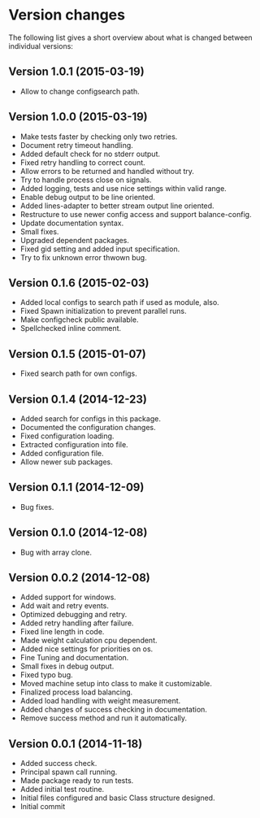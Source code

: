 Version changes
=================================================

The following list gives a short overview about what is changed between
individual versions:

Version 1.0.1 (2015-03-19)
-------------------------------------------------
- Allow to change configsearch path.

Version 1.0.0 (2015-03-19)
-------------------------------------------------
- Make tests faster by checking only two retries.
- Document retry timeout handling.
- Added default check for no stderr output.
- Fixed retry handling to correct count.
- Allow errors to be returned and handled without try.
- Try to handle process close on signals.
- Added logging, tests and use nice settings within valid range.
- Enable debug output to be line oriented.
- Added lines-adapter to better stream output line oriented.
- Restructure to use newer config access and support balance-config.
- Update documentation syntax.
- Small fixes.
- Upgraded dependent packages.
- Fixed gid setting and added input specification.
- Try to fix unknown error thwown bug.

Version 0.1.6 (2015-02-03)
-------------------------------------------------
- Added local configs to search path if used as module, also.
- Fixed Spawn initialization to prevent parallel runs.
- Make configcheck public available.
- Spellchecked inline comment.

Version 0.1.5 (2015-01-07)
-------------------------------------------------
- Fixed search path for own configs.

Version 0.1.4 (2014-12-23)
-------------------------------------------------
- Added search for configs in this package.
- Documented the configuration changes.
- Fixed configuration loading.
- Extracted configuration into file.
- Added configuration file.
- Allow newer sub packages.

Version 0.1.1 (2014-12-09)
-------------------------------------------------
- Bug fixes.

Version 0.1.0 (2014-12-08)
-------------------------------------------------
- Bug with array clone.

Version 0.0.2 (2014-12-08)
-------------------------------------------------
- Added support for windows.
- Add wait and retry events.
- Optimized debugging and retry.
- Added retry handling after failure.
- Fixed line length in code.
- Made weight calculation cpu dependent.
- Added nice settings for priorities on os.
- Fine Tuning and documentation.
- Small fixes in debug output.
- Fixed typo bug.
- Moved machine setup into class to make it customizable.
- Finalized process load balancing.
- Added load handling with weight measurement.
- Added changes of success checking in documentation.
- Remove success method and run it automatically.

Version 0.0.1 (2014-11-18)
-------------------------------------------------
- Added success check.
- Principal spawn call running.
- Made package ready to run tests.
- Added initial test routine.
- Initial files configured and basic Class structure designed.
- Initial commit

